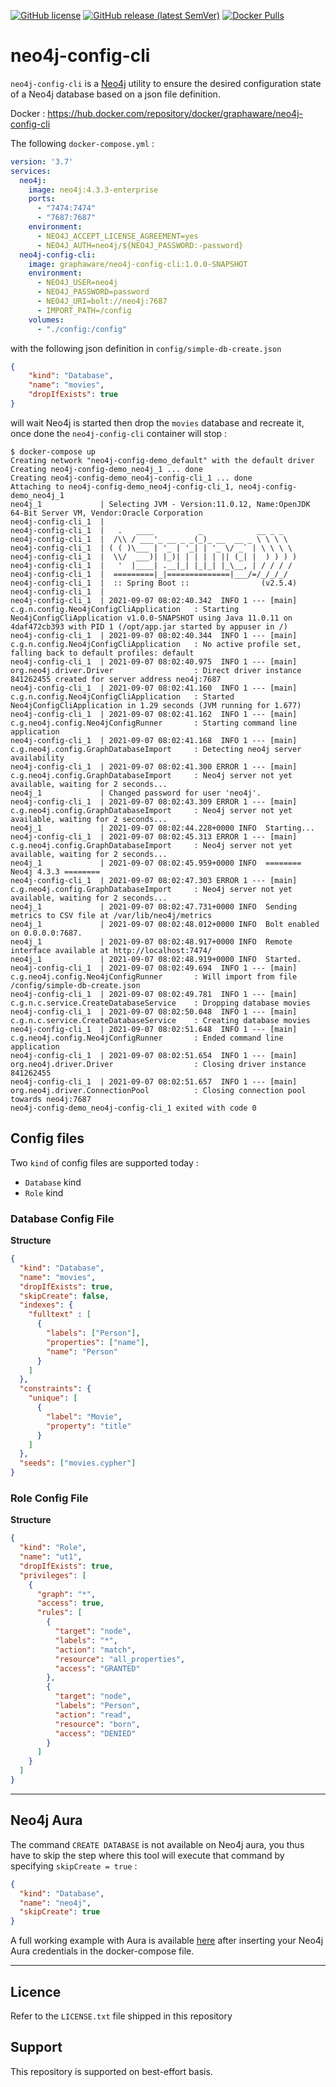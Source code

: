 [![GitHub license](https://img.shields.io/github/license/graphaware/neo4j-config-cli)](https://github.com/graphaware/neo4j-config-cli/blob/main/LICENSE.txt)
[![GitHub release (latest SemVer)](https://img.shields.io/github/v/release/graphaware/neo4j-config-cli?logo=github&sort=semver)](https://github.com/graphaware/neo4j-config-cli/releases/latest)
[![Docker Pulls](https://img.shields.io/docker/pulls/graphaware/neo4j-config-cli?logo=docker)](https://hub.docker.com/r/graphaware/neo4j-config-cli)

# neo4j-config-cli

`neo4j-config-cli` is a [Neo4j](https://neo4j.com) utility to ensure the desired configuration state of a Neo4j database 
based on a json file definition.

Docker : https://hub.docker.com/repository/docker/graphaware/neo4j-config-cli

The following `docker-compose.yml` : 

```yaml
version: '3.7'
services:
  neo4j:
    image: neo4j:4.3.3-enterprise
    ports:
      - "7474:7474"
      - "7687:7687"
    environment:
      - NEO4J_ACCEPT_LICENSE_AGREEMENT=yes
      - NEO4J_AUTH=neo4j/${NEO4J_PASSWORD:-password}
  neo4j-config-cli:
    image: graphaware/neo4j-config-cli:1.0.0-SNAPSHOT
    environment:
      - NEO4J_USER=neo4j
      - NEO4J_PASSWORD=password
      - NEO4J_URI=bolt://neo4j:7687
      - IMPORT_PATH=/config
    volumes:
      - "./config:/config"
```

with the following json definition in `config/simple-db-create.json`

```json
{
    "kind": "Database",
    "name": "movies",
    "dropIfExists": true
}
```

will wait Neo4j is started then drop the `movies` database and recreate it, once done the `neo4j-config-cli` container will stop : 

```text
$ docker-compose up
Creating network "neo4j-config-demo_default" with the default driver
Creating neo4j-config-demo_neo4j_1 ... done
Creating neo4j-config-demo_neo4j-config-cli_1 ... done
Attaching to neo4j-config-demo_neo4j-config-cli_1, neo4j-config-demo_neo4j_1
neo4j_1             | Selecting JVM - Version:11.0.12, Name:OpenJDK 64-Bit Server VM, Vendor:Oracle Corporation
neo4j-config-cli_1  |
neo4j-config-cli_1  |   .   ____          _            __ _ _
neo4j-config-cli_1  |  /\\ / ___'_ __ _ _(_)_ __  __ _ \ \ \ \
neo4j-config-cli_1  | ( ( )\___ | '_ | '_| | '_ \/ _` | \ \ \ \
neo4j-config-cli_1  |  \\/  ___)| |_)| | | | | || (_| |  ) ) ) )
neo4j-config-cli_1  |   '  |____| .__|_| |_|_| |_\__, | / / / /
neo4j-config-cli_1  |  =========|_|==============|___/=/_/_/_/
neo4j-config-cli_1  |  :: Spring Boot ::                (v2.5.4)
neo4j-config-cli_1  |
neo4j-config-cli_1  | 2021-09-07 08:02:40.342  INFO 1 --- [main] c.g.n.config.Neo4jConfigCliApplication   : Starting Neo4jConfigCliApplication v1.0.0-SNAPSHOT using Java 11.0.11 on 4daf472cb393 with PID 1 (/opt/app.jar started by appuser in /)
neo4j-config-cli_1  | 2021-09-07 08:02:40.344  INFO 1 --- [main] c.g.n.config.Neo4jConfigCliApplication   : No active profile set, falling back to default profiles: default
neo4j-config-cli_1  | 2021-09-07 08:02:40.975  INFO 1 --- [main] org.neo4j.driver.Driver                  : Direct driver instance 841262455 created for server address neo4j:7687
neo4j-config-cli_1  | 2021-09-07 08:02:41.160  INFO 1 --- [main] c.g.n.config.Neo4jConfigCliApplication   : Started Neo4jConfigCliApplication in 1.29 seconds (JVM running for 1.677)
neo4j-config-cli_1  | 2021-09-07 08:02:41.162  INFO 1 --- [main] c.g.neo4j.config.Neo4jConfigRunner       : Starting command line application
neo4j-config-cli_1  | 2021-09-07 08:02:41.168  INFO 1 --- [main] c.g.neo4j.config.GraphDatabaseImport     : Detecting neo4j server availability
neo4j-config-cli_1  | 2021-09-07 08:02:41.300 ERROR 1 --- [main] c.g.neo4j.config.GraphDatabaseImport     : Neo4j server not yet available, waiting for 2 seconds...
neo4j_1             | Changed password for user 'neo4j'.
neo4j-config-cli_1  | 2021-09-07 08:02:43.309 ERROR 1 --- [main] c.g.neo4j.config.GraphDatabaseImport     : Neo4j server not yet available, waiting for 2 seconds...
neo4j_1             | 2021-09-07 08:02:44.228+0000 INFO  Starting...
neo4j-config-cli_1  | 2021-09-07 08:02:45.313 ERROR 1 --- [main] c.g.neo4j.config.GraphDatabaseImport     : Neo4j server not yet available, waiting for 2 seconds...
neo4j_1             | 2021-09-07 08:02:45.959+0000 INFO  ======== Neo4j 4.3.3 ========
neo4j-config-cli_1  | 2021-09-07 08:02:47.303 ERROR 1 --- [main] c.g.neo4j.config.GraphDatabaseImport     : Neo4j server not yet available, waiting for 2 seconds...
neo4j_1             | 2021-09-07 08:02:47.731+0000 INFO  Sending metrics to CSV file at /var/lib/neo4j/metrics
neo4j_1             | 2021-09-07 08:02:48.012+0000 INFO  Bolt enabled on 0.0.0.0:7687.
neo4j_1             | 2021-09-07 08:02:48.917+0000 INFO  Remote interface available at http://localhost:7474/
neo4j_1             | 2021-09-07 08:02:48.919+0000 INFO  Started.
neo4j-config-cli_1  | 2021-09-07 08:02:49.694  INFO 1 --- [main] c.g.neo4j.config.Neo4jConfigRunner       : Will import from file /config/simple-db-create.json
neo4j-config-cli_1  | 2021-09-07 08:02:49.781  INFO 1 --- [main] c.g.n.c.service.CreateDatabaseService    : Dropping database movies
neo4j-config-cli_1  | 2021-09-07 08:02:50.048  INFO 1 --- [main] c.g.n.c.service.CreateDatabaseService    : Creating database movies
neo4j-config-cli_1  | 2021-09-07 08:02:51.648  INFO 1 --- [main] c.g.neo4j.config.Neo4jConfigRunner       : Ended command line application
neo4j-config-cli_1  | 2021-09-07 08:02:51.654  INFO 1 --- [main] org.neo4j.driver.Driver                  : Closing driver instance 841262455
neo4j-config-cli_1  | 2021-09-07 08:02:51.657  INFO 1 --- [main] org.neo4j.driver.ConnectionPool          : Closing connection pool towards neo4j:7687
neo4j-config-demo_neo4j-config-cli_1 exited with code 0
```

## Config files

Two `kind` of config files are supported today : 

- `Database` kind
- `Role` kind

### Database Config File

**Structure**

```json
{
  "kind": "Database",
  "name": "movies",
  "dropIfExists": true,
  "skipCreate": false,
  "indexes": {
    "fulltext" : [
      {
        "labels": ["Person"],
        "properties": ["name"],
        "name": "Person"
      }
    ]
  },
  "constraints": {
    "unique": [
      {
        "label": "Movie",
        "property": "title"
      }
    ]
  },
  "seeds": ["movies.cypher"]
}
```

### Role Config File

**Structure**

```json
{
  "kind": "Role",
  "name": "ut1",
  "dropIfExists": true,
  "privileges": [
    {
      "graph": "*",
      "access": true,
      "rules": [
        {
          "target": "node",
          "labels": "*",
          "action": "match",
          "resource": "all_properties",
          "access": "GRANTED"
        },
        {
          "target": "node",
          "labels": "Person",
          "action": "read",
          "resource": "born",
          "access": "DENIED"
        }
      ]
    }
  ]
}
```

---

## Neo4j Aura

The command `CREATE DATABASE` is not available on Neo4j aura, you thus have to skip the step where this tool will 
execute that command by specifying `skipCreate = true` : 

```json
{
  "kind": "Database",
  "name": "neo4j",
  "skipCreate": true
}
```

A full working example with Aura is available [here](./examples/aura) after inserting your Neo4j Aura credentials in 
the docker-compose file.

---

## Licence

Refer to the `LICENSE.txt` file shipped in this repository

## Support

This repository is supported on best-effort basis.






